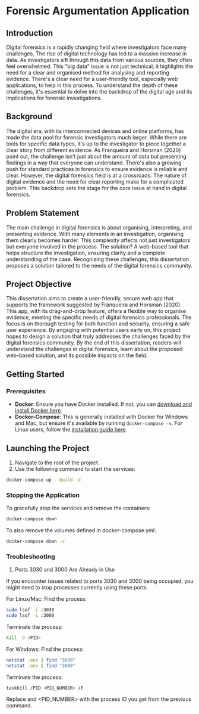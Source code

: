 # Forensic Argumentation Application

## Introduction

Digital forensics is a rapidly changing field where investigators face many challenges. The rise of digital technology has led to a massive increase in data. As investigators sift through this data from various sources, they often feel overwhelmed. This "big data" issue is not just technical; it highlights the need for a clear and organised method for analysing and reporting evidence. There's a clear need for a user-friendly tool, especially web applications, to help in this process.
To understand the depth of these challenges, it's essential to delve into the backdrop of the digital age and its implications for forensic investigations.

## Background

The digital era, with its interconnected devices and online platforms, has made the data pool for forensic investigators much larger. While there are tools for specific data types, it's up to the investigator to piece together a clear story from different evidence. As Franqueira and Horsman (2020) point out, the challenge isn't just about the amount of data but presenting findings in a way that everyone can understand. There's also a growing push for standard practices in forensics to ensure evidence is reliable and clear. However, the digital forensics field is at a crossroads. The nature of digital evidence and the need for clear reporting make for a complicated problem.
This backdrop sets the stage for the core issue at hand in digital forensics.

## Problem Statement

The main challenge in digital forensics is about organising, interpreting, and presenting evidence. With many elements in an investigation, organising them clearly becomes harder. This complexity affects not just investigators but everyone involved in the process. The solution? A web-based tool that helps structure the investigation, ensuring clarity and a complete understanding of the case.
Recognizing these challenges, this dissertation proposes a solution tailored to the needs of the digital forensics community.

## Project Objective

This dissertation aims to create a user-friendly, secure web app that supports the framework suggested by Franqueira and Horsman (2020). This app, with its drag-and-drop feature, offers a flexible way to organise evidence, meeting the specific needs of digital forensics professionals. The focus is on thorough testing for both function and security, ensuring a safe user experience. By engaging with potential users early on, this project hopes to design a solution that truly addresses the challenges faced by the digital forensics community.
By the end of this dissertation, readers will understand the challenges in digital forensics, learn about the proposed web-based solution, and its possible impacts on the field.

## Getting Started

### Prerequisites

- **Docker**: Ensure you have Docker installed. If not, you can [download and install Docker here](https://docs.docker.com/get-docker/).
- **Docker-Compose**: This is generally installed with Docker for Windows and Mac, but ensure it's available by running `docker-compose -v`. For Linux users, follow the [installation guide here](https://docs.docker.com/compose/install/).

## Launching the Project

1. Navigate to the root of the project.
2. Use the following command to start the services:

```bash
docker-compose up --build -d
```

### Stopping the Application

To gracefully stop the services and remove the containers:

```bash
docker-compose down
```

To also remove the volumes defined in docker-compose.yml:

```bash
docker-compose down -v
```

### Troubleshooting

1. Ports 3030 and 3000 Are Already in Use

If you encounter issues related to ports 3030 and 3000 being occupied, you might need to stop processes currently using these ports.

For Linux/Mac:
Find the process:

```bash
sudo lsof -i :3030
sudo lsof -i :3000
```

Terminate the process:

```bash
kill -9 <PID>
```

For Windows:
Find the process:

```bash
netstat -ano | find "3030"
netstat -ano | find "3000"
```

Terminate the process:

```bash
taskkill /PID <PID_NUMBER> /F
```

Replace <PID> and <PID_NUMBER> with the process ID you get from the previous command.
